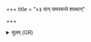 +++
title = "०३ यान् समस्यन्ते शपथान्"

+++
<details><summary>मूलम् (GR)</summary>

यान् समस्यन्ते शपथान्  
वाक्क्षम्यानृत्वियामधि ।  
यवं त्वं बिभ्रद् बाह्वोः  
पूर्वः प्रति शृणीहि तान् ॥
</details>